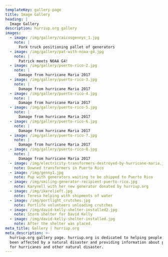```yaml
---
templateKey: gallery-page
title: Image Gallery
heading: |
  Image Gallery
description: hurriup.org gallery
images:
  - image: /img/gallery/caicosgennys_1.jpg
    note: |
      Fork truck positioning pallet of generators
  - image: /img/gallery/pat-with-noaa-g4.jpg
    note: |
      Patrick meets NOAA G4!
  - image: /img/gallery/puerto-rico-2.jpg
    note: |
      Damage from hurricane Maria 2017
  - image: /img/gallery/puerto-rico-3.jpg
    note: |
      Damage from hurricane Maria 2017
  - image: /img/gallery/puerto-rico-4.jpg
    note: |
      Damage from hurricane Maria 2017
  - image: /img/gallery/puerto-rico-5.jpg
    note: |
      Damage from hurricane Maria 2017
  - image: /img/gallery/puerto-rico-6.jpg
    note: |
      Damage from hurricane Maria 2017
  - image: /img/gallery/puerto-rico-7.jpg
    note: |
      Damage from hurricane Maria 2017
  - image: /img/gallery/puerto-rico-8.jpg
    note: |
      Damage from hurricane Maria 2017
  - image: /img/electricity-transformers-destroyed-by-hurricane-maria.jpg
    note: Downed transformers in Puerto Rico
  - image: /img/genny1.jpg
    note: Pup with generators waiting to be shipped to Puerto Rico
  - image: /img/smiling-generator-recipient-puerto-rico.jpg
    note: Karynell with her new generator donated by hurriup.org
  - image: /img/ikerelieft.jpg
    note: Teresa helping with shipments of water
  - image: /img/portlight_crutches.jpg
    note: Portlife volunteers unloading crutches
  - image: /img/david-kelly-shelter-installed2.jpg
    note: Storm shelter for David Kelly
  - image: /img/david-kelly-shelter-installed.jpg
    note: After the shelter was placed.
meta_title: Gallery | hurriup.org
meta_description: >-
  hurriup.org gallery page. hurriup.org is dedicated to helping people who have
  been affected by a natural disaster and providing information about preparing
  for hurricanes and other natural disaster.
---
```


